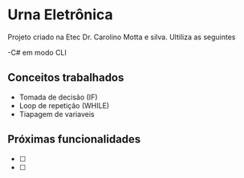 # Urna Eletrônica

Projeto criado na Etec Dr. Carolino Motta e silva.
Ultiliza as seguintes

-C# em modo CLI

## Conceitos trabalhados
- Tomada de decisão (IF)
- Loop de repetição (WHILE)
- Tiapagem de variaveis

## Próximas funcionalidades
- [ ]
- [ ]
